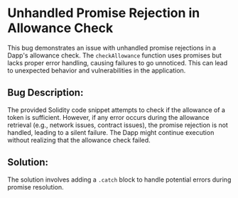 # Unhandled Promise Rejection in Allowance Check
This bug demonstrates an issue with unhandled promise rejections in a Dapp's allowance check.  The `checkAllowance` function uses promises but lacks proper error handling, causing failures to go unnoticed.  This can lead to unexpected behavior and vulnerabilities in the application.

## Bug Description:
The provided Solidity code snippet attempts to check if the allowance of a token is sufficient.  However, if any error occurs during the allowance retrieval (e.g., network issues, contract issues), the promise rejection is not handled, leading to a silent failure. The Dapp might continue execution without realizing that the allowance check failed.

## Solution:
The solution involves adding a `.catch` block to handle potential errors during promise resolution.